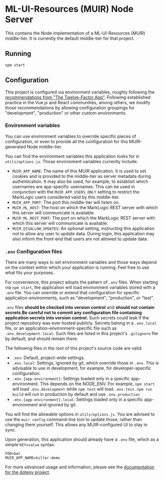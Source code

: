 # ML-UI-Resources (MUIR) Node Server

This contains the Node implementation of a ML-UI-Resources (MUIR) middle-tier. It is currently the default middle-tier for that project.

## Running

    npm start

## Configuration

This project is configured via environment variables, roughly following the [recommendations from "The Twelve-Factor App"](https://12factor.net/config). Following established practice in the Vue.js and React communities, among others, we modify those recommendations by allowing configuration groupings for "development", "production" or other custom environments.

### Environment variables

You can use environment variables to override specific pieces of configuration, or even to provide all the configuration for this MUIR-generated Node middle-tier.

You can find the environment variables this application looks for in `utils/options.js`. Those environment variables currently include:

- `MUIR_APP_NAME`: The name of this MUIR application. It is used to set cookies and is provided to the middle-tier as server metadata during authentication. It may also be used, for example, to establish which usernames are app-specific usernames. This can be used in conjunction with the `MUIR_APP_USERS_ONLY` setting to restrict the MarkLogic users considered valid by this middle-tier.
- `MUIR_APP_PORT`: The port this middle-tier will listen on.
- `MUIR_ML_HOST`: The host on which the MarkLogic REST server with which this server will communicate is available.
- `MUIR_ML_REST_PORT`: The port on which the MarkLogic REST server with which this server will communicate is available.
- `MUIR_DISALLOW_UPDATES`: An optional setting, instructing this application not to allow any user to update data. During login, this application may also inform the front-end that users are not allowed to update data.

### `.env` Configuration files

There are many ways to set environment variables and those ways depend on the context within which your application is running. Feel free to use what fits your purposes.

For convenience, this project adopts the pattern of `.env` files. When starting via `npm start`, the application will load environment variables stored with a `.env` file. You can override or extend that configuration for specific application-environments, such as "development", "production", or "test".

 `.env` files **should be checked into version control** and **should not contain secrets**.**Be careful not to commit any configuration file containing application secrets into version control.** Such secrets could leak if the project repository was ever hosted publicly. Secrets belong in a `.env.local` file, or an application-environment-specific file such as `.env.development.local`. Such files are listed in this project's `.gitignore` file by default, and should remain there.

The following files in the root of this project's source code are valid:

- `.env`: Default, project-wide settings.
- `.env.local`: Settings, ignored by git, which override those in `.env`. This is advisable to use in development, for example, for developer-specific configuration.
- `.env.{app-environment}`: Settings loaded only in a specific app-environment. This depends on the NODE_ENV. For example, `npm start` will load `.env.development` while `npm test` will load `.env.test`. `npm run build` will run in production by default and use `.env.production`
- `.env.{app-environment}.local`: Settings loaded only in a specific app-environment and ignored by git.

You will find the allowable options in `utils/options.js`. You are advised to use the `muir config` command-line tool to update those, rather than changing them yourself. This allows any MUIR-configured UI to stay in sync.

Upon generation, this application should already have a `.env` file, which as a simple `KEY=value` syntax:

    FOO=bar
    MUIR_APP_NAME=killer-demo

For more advanced usage and information, please see the [documentation for the dotenv project](https://github.com/motdotla/dotenv).

